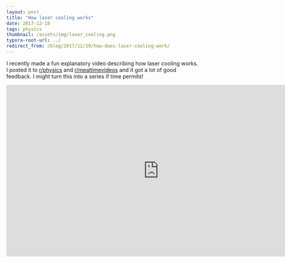 ```yaml
---
layout: post
title: "How laser cooling works"
date: 2017-12-18
tags: physics
thumbnail: /assets/img/laser_cooling.png
typora-root-url: ../
redirect_from: /blog/2017/12/19/how-does-laser-cooling-work/
---
```


I recently made a fun explanatory video describing how laser cooling works. I posted it to [r/physics](https://www.reddit.com/r/Physics/comments/7i1xt6/how_does_laser_cooling_work_0503/) and [r/mealtimevideos](https://www.reddit.com/r/mealtimevideos/comments/7i14x3/how_does_laser_cooling_work_503/) and it got a lot of good feedback. I might turn this into a series if time permits!

<iframe width="800" height="450" src="https://www.youtube.com/embed/fAEAZaXhD_Y?si=W3jHDUu4xn3gblBa" title="YouTube video player" frameborder="0" allow="accelerometer; autoplay; clipboard-write; encrypted-media; gyroscope; picture-in-picture; web-share" allowfullscreen></iframe>
